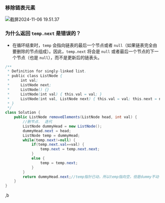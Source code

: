 ### 移除链表元素

![截屏2024-11-06 19.51.37](../images/%E6%88%AA%E5%B1%8F2024-11-06%2019.51.37.png)

### 为什么返回 `temp.next` 是错误的？

- 在循环结束时，`temp` 会指向链表的最后一个节点或者 `null`（如果链表完全由要删除的节点组成）。因此，`temp.next` 将会是 `null` 或者最后一个节点的下一个节点（也是 `null`），而不是更新后的链表头。

```java
/**
 * Definition for singly-linked list.
 * public class ListNode {
 *     int val;
 *     ListNode next;
 *     ListNode() {}
 *     ListNode(int val) { this.val = val; }
 *     ListNode(int val, ListNode next) { this.val = val; this.next = next; }
 * }
 */
class Solution {
    public ListNode removeElements(ListNode head, int val) {
        //删节点.  迭代
        ListNode dummyHead = new ListNode();
        dummyHead.next = head;
        ListNode temp = dummyHead;
        while(temp.next!=null) {
            if(temp.next.val==val) {
                temp.next = temp.next.next;
            }
            else {
                temp = temp.next;
            }
        }
        return dummyHead.next;//temp指针已动，所以temp指向空，但是dummy不动
    }
}
```

,b